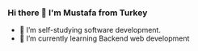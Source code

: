 ### Hi there 👋 I'm Mustafa from Turkey
- 🔭 I’m self-studying software development.
- 🌱 I’m currently learning Backend web development
<!--
**mustafakemalozbek/mustafakemalozbek** is a ✨ _special_ ✨ repository because its `README.md` (this file) appears on your GitHub profile.

Here are some ideas to get you started:


- 👯 I’m looking to collaborate on ...
- 🤔 I’m looking for help with ...
- 💬 Ask me about ...
- 📫 How to reach me: ...
- 😄 Pronouns: ...
- ⚡ Fun fact: ...
-->
